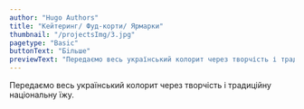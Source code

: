 ```yaml
---
author: "Hugo Authors"
title: "Кейтеринг/ Фуд-корти/ Ярмарки"
thumbnail: "/projectsImg/3.jpg"
pagetype: "Basic"
buttonText: "Бiльше"
previewText: "Передаємо весь український колорит через творчість і традиційну  національну їжу."
---
```


Передаємо весь український колорит через творчість і традиційну  національну їжу.
